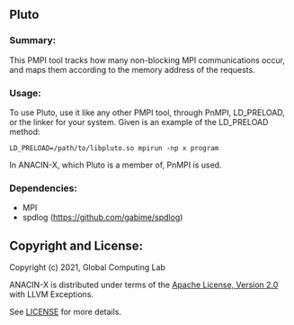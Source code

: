 ## Pluto

### Summary:
This PMPI tool tracks how many non-blocking MPI communications occur, and maps them according to the memory address of the requests.

### Usage:
To use Pluto, use it like any other PMPI tool, through PnMPI, LD_PRELOAD, or the linker for your system. Given is an example of the LD_PRELOAD method:

`LD_PRELOAD=/path/to/libpluto.so mpirun -np x program`

In ANACIN-X, which Pluto is a member of, PnMPI is used.

### Dependencies:
* MPI 
* spdlog (https://github.com/gabime/spdlog)

## Copyright and License:

Copyright (c) 2021, Global Computing Lab

ANACIN-X is distributed under terms of the [Apache License, Version 2.0](http://www.apache.org/licenses/LICENSE-2.0) with LLVM Exceptions.

See [LICENSE](https://github.com/TauferLab/ANACIN-X/blob/documentation/LICENSE) for more details.
